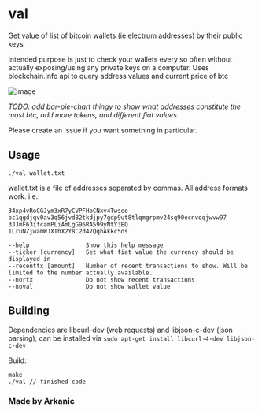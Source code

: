 # val
Get value of list of bitcoin wallets (ie electrum addresses) by their public keys

Intended purpose is just to check your wallets every so often without actually exposing/using any private keys on a computer. Uses blockchain.info api to query address values and current price of btc

![image](https://user-images.githubusercontent.com/50847107/213012744-02ac0f84-36e2-4c4b-9520-d9ecd179b5e7.png)

*TODO: add bar-pie-chart thingy to show what addresses constitute the most btc, add more tokens, and different fiat values.*

Please create an issue if you want something in particular.

## Usage

`./val wallet.txt`

wallet.txt is a file of addresses separated by commas. All address formats work. i.e.:

```
34xp4vRoCGJym3xR7yCVPFHoCNxv4Twseo
bc1qgdjqv0av3q56jvd82tkdjpy7gdp9ut8tlqmgrpmv24sq90ecnvqqjwvw97
3JJmF63ifcamPLiAmLgG96RA599yNtY3EQ
1LruNZjwamWJXThX2Y8C2d47QqhAkkc5os
```

```
--help                Show this help message
--ticker [currency]   Set what fiat value the currency should be displayed in
--recenttx [amount]   Number of recent transactions to show. Will be limited to the number actually available.
--nortx               Do not show recent transactions
--noval               Do not show wallet value
```

## Building
Dependencies are libcurl-dev (web requests) and libjson-c-dev (json parsing), can be installed via `sudo apt-get install libcurl-4-dev libjson-c-dev`

Build:

```
make
./val // finished code
```


### Made by Arkanic
